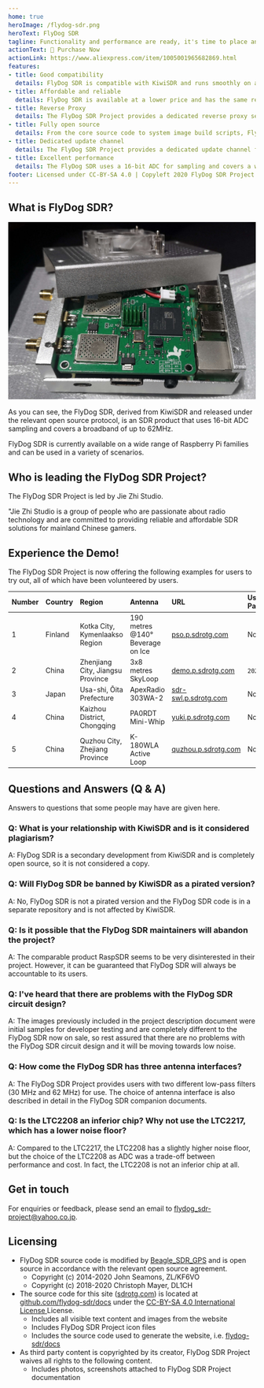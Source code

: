```yaml
---
home: true
heroImage: /flydog-sdr.png
heroText: FlyDog SDR
tagline: Functionality and performance are ready, it's time to place an order.
actionText: 🛒 Purchase Now
actionLink: https://www.aliexpress.com/item/1005001965682869.html
features:
- title: Good compatibility
  details: FlyDog SDR is compatible with KiwiSDR and runs smoothly on a wide range of Raspberry Pi ARM based computer..
- title: Affordable and reliable
  details: FlyDog SDR is available at a lower price and has the same reliability as KiwiSDR.
- title: Reverse Proxy
  details: The FlyDog SDR Project provides a dedicated reverse proxy server for external access to FlyDog SDR through the intranet and is configured with Content Delivery Network global acceleration.
- title: Fully open source
  details: From the core source code to system image build scripts, FlyDog SDR code is completely open source, leaving no backdoors.
- title: Dedicated update channel
  details: The FlyDog SDR Project provides a dedicated update channel for FlyDog SDR, which is tested multiple times before release to ensure availability.
- title: Excellent performance
  details: The FlyDog SDR uses a 16-bit ADC for sampling and covers a wide bandwidth of up to 62 MHz, giving performance comparable to KiwiSDR.
footer: Licensed under CC-BY-SA 4.0 | Copyleft 2020 FlyDog SDR Project
---
```


## What is FlyDog SDR?

![FlyDog SDR sample](/sample.jpg "FlyDog SDR sample")

As you can see, the FlyDog SDR, derived from KiwiSDR and released under the relevant open source protocol, is an SDR product that uses 16-bit ADC sampling and covers a broadband of up to 62MHz.

FlyDog SDR is currently available on a wide range of Raspberry Pi families and can be used in a variety of scenarios.

## Who is leading the FlyDog SDR Project?

The FlyDog SDR Project is led by Jie Zhi Studio.

"Jie Zhi Studio is a group of people who are passionate about radio technology and are committed to providing reliable and affordable SDR solutions for mainland Chinese gamers.

## Experience the Demo!

The FlyDog SDR Project is now offering the following examples for users to try out, all of which have been volunteered by users.

| Number | Country | Region | Antenna | URL | User Password |
| :--- | :--- | :--- | :--- | :--- | :--- |
| 1 | Finland | Kotka City, Kymenlaakso Region | 190 metres @140° Beverage on Ice | [pso.p.sdrotg.com](http://pso.p.sdrotg.com/) | None |
| 2 | China | Zhenjiang City, Jiangsu Province | 3x8 metres SkyLoop | [demo.p.sdrotg.com](http://demo.p.sdrotg.com/) | `2020` |
| 3 | Japan | Usa-shi, Ōita Prefecture | ApexRadio 303WA-2 | [sdr-swl.p.sdrotg.com](http://sdr-swl.p.sdrotg.com/) | None |
| 4 | China | Kaizhou District, Chongqing | PA0RDT Mini-Whip | [yuki.p.sdrotg.com](http://yuki.p.sdrotg.com/) | None |
| 5 | China | Quzhou City, Zhejiang Province | K-180WLA Active Loop | [quzhou.p.sdrotg.com](http://quzhou.p.sdrotg.com/) | None |

## Questions and Answers (Q & A)

Answers to questions that some people may have are given here.

### Q: What is your relationship with KiwiSDR and is it considered plagiarism?

A: FlyDog SDR is a secondary development from KiwiSDR and is completely open source, so it is not considered a copy.

### Q: Will FlyDog SDR be banned by KiwiSDR as a pirated version?

A: No, FlyDog SDR is not a pirated version and the FlyDog SDR code is in a separate repository and is not affected by KiwiSDR.

### Q: Is it possible that the FlyDog SDR maintainers will abandon the project?

A: The comparable product RaspSDR seems to be very disinterested in their project. However, it can be guaranteed that FlyDog SDR will always be accountable to its users.

### Q: I've heard that there are problems with the FlyDog SDR circuit design?

A: The images previously included in the project description document were initial samples for developer testing and are completely different to the FlyDog SDR now on sale, so rest assured that there are no problems with the FlyDog SDR circuit design and it will be moving towards low noise.

### Q: How come the FlyDog SDR has three antenna interfaces?

A: The FlyDog SDR Project provides users with two different low-pass filters (30 MHz and 62 MHz) for use. The choice of antenna interface is also described in detail in the FlyDog SDR companion documents.

### Q: Is the LTC2208 an inferior chip? Why not use the LTC2217, which has a lower noise floor?

A: Compared to the LTC2217, the LTC2208 has a slightly higher noise floor, but the choice of the LTC2208 as ADC was a trade-off between performance and cost. In fact, the LTC2208 is not an inferior chip at all.

## Get in touch

For enquiries or feedback, please send an email to [flydog_sdr-project@yahoo.co.jp](mailto:flydog_sdr-project@yahoo.co.jp).

## Licensing

 - FlyDog SDR source code is modified by [Beagle_SDR_GPS](https://github.com/jks-prv/Beagle_SDR_GPS) and is open source in accordance with the relevant open source agreement.
    * Copyright (c) 2014-2020 John Seamons, ZL/KF6VO
    * Copyright (c) 2018-2020 Christoph Mayer, DL1CH
 - The source code for this site ([sdrotg.com](https://sdrotg.com)) is located at [github.com/flydog-sdr/docs](https://github.com/flydog-sdr/docs) under the [CC-BY-SA 4.0 International License ](https://creativecommons.org/licenses/by/4.0/deed.zh) License.
    * Includes all visible text content and images from the website
    * Includes FlyDog SDR Project icon files
    * Includes the source code used to generate the website, i.e. [flydog-sdr/docs](https://github.com/flydog-sdr/docs)
 - As third party content is copyrighted by its creator, FlyDog SDR Project waives all rights to the following content.
    * Includes photos, screenshots attached to FlyDog SDR Project documentation

